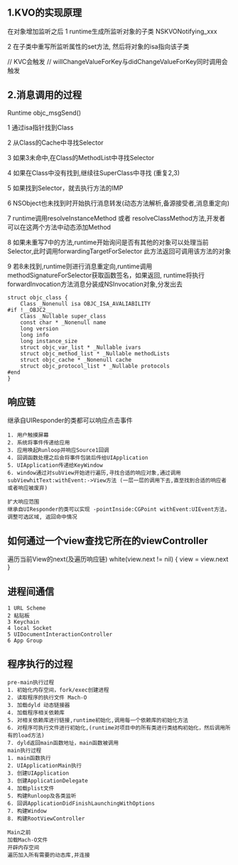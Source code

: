 ## 1.KVO的实现原理

在对象增加监听之后
1 runtime生成所监听对象的子类 NSKVONotifying_xxx

2 在子类中重写所监听属性的set方法, 然后将对象的isa指向该子类

// KVC会触发
// willChangeValueForKey与didChangeValueForKey同时调用会触发

## 2.消息调用的过程

Runtime
objc_msgSend()

1 通过isa指针找到Class

2 从Class的Cache中寻找Selector

3 如果3未命中,在Class的MethodList中寻找Selector

4 如果在Class中没有找到,继续往SuperClass中寻找 (重复2,3)

5 如果找到Selector，就去执行方法的IMP

6 NSObject也未找到时开始执行消息转发(动态方法解析,备源接受者,消息重定向)

7 runtime调用resolveInstanceMethod 或者 resolveClassMethod方法,开发者可以在这两个方法中动态添加Method

8 如果未重写7中的方法,runtime开始询问是否有其他的对象可以处理当前Selector,此时调用forwardingTargetForSelector 此方法返回可调用该方法的对象

9 若8未找到,runtime则进行消息重定向,runtime调用methodSignatureForSelector获取函数签名，如果返回, runtime将执行forwardInvocation方法消息分装成NSInvocation对象,分发出去

```
struct objc_class {
	Class _Nonenull isa OBJC_ISA_AVALIABILITY
#if !__OBJC2__
	Class _Nullable super_class
	const char * _Nonenull name
	long version
	long info
	long instance_size
	struct objc_var_list * _Nullable ivars
	struct objc_method_list * _Nullable methodLists
	struct objc_cache * _Nonenull cache
	struct objc_protocol_list * _Nullable protocols
#end
} 
```

## 响应链

继承自UIResponder的类都可以响应点击事件

```
1. 用户触摸屏幕
2. 系统将事件传递给应用
3. 应用唤起Runloop并响应Source1回调
4. 回调函数处理之后会将事件包装后传给UIApplication
5. UIApplication传递给KeyWindow
6. window通过对subView开始进行遍历,寻找合适的响应对象,通过调用subViewhitText:withEvent:->View方法 (一层一层的调用下去,直至找到合适的响应者或者响应被废弃)

扩大响应范围
继承自UIResponder的类可以实现 -pointInside:CGPoint withEvent:UIEvent方法，
调整可选区域, 返回命中情况

```
## 如何通过一个view查找它所在的viewController
遍历当前View的next(及遍历响应链) 
white(view.next != nil) {
	view = view.next
}


## 进程间通信
```
1 URL Scheme 
2 粘贴板
3 Keychain
4 local Socket
5 UIDocumentInteractionController
6 App Group 
```

## 程序执行的过程
```
pre-main执行过程
1. 初始化内存空间，fork/exec创建进程
2. 读取程序的执行文件 Mach-O
3. 加载dyld 动态链接器
4. 加载程序相关依赖库
5. 对相关依赖库进行链接,runtime初始化,调用每一个依赖库的初始化方法
6. 对程序可执行文件进行初始化,(runtime对项目中的所有类进行类结构初始化，然后调用所有的load方法)
7. dyld返回main函数地址，main函数被调用
main执行过程
1. main函数执行
2. UIApplicationMain执行
3. 创建UIApplication
3. 创建ApplicationDelegate
4. 加载plist文件
5. 构建Runloop及各类监听
6. 回调ApplicationDidFinishLaunchingWithOptions
7. 构建Window
8. 构建RootViewController

Main之前
加载Mach-O文件
开辟内存空间
遍历加入所有需要的动态库,并连接
```

